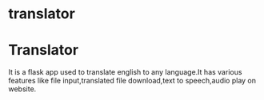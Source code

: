 # translator
<h1>Translator</h1>
<p>
  It is a flask app used to translate english to any language.It has various features like file input,translated file download,text to speech,audio play on website.
  </P>
